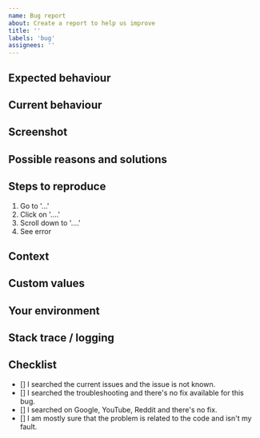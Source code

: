 ```yaml
---
name: Bug report
about: Create a report to help us improve
title: ''
labels: 'bug'
assignees: ''
---
```


<!--- Provide a general summary of the issue in the Title above. -->

## Expected behaviour
<!--- Tell us what should happen. -->

## Current behaviour
<!--- Tell us what happens instead of the expected behavior. -->

## Screenshot
<!--- (Optional) -->
<!--- Add a screenshot to help us understand the context more clearly. -->

## Possible reasons and solutions
<!--- (Optional) -->
<!--- Suggest a fix/reason for the bug. -->

## Steps to reproduce
<!--- Provide a link to a live example or an unambiguous set of steps to reproduce this bug. -->
1. Go to '...'
2. Click on '....'
3. Scroll down to '....'
4. See error

## Context
<!--- How has this issue affected you? How it appeared? What are you trying to accomplish? -->
<!--- Providing context helps us come up with a solution that is most useful in the real world. -->

## Custom values
<!--- (Optional) -->
<!--- Modified any values? Added any new commands? Tweaked anything? --->

## Your environment
<!--- Include as many relevant details about your environment. -->

## Stack trace / logging
<!--- Include stack trace of the logs/console. -->

## Checklist
<!--- Go over all the following points, and put an `x` in all the boxes that apply. -->
- [] I searched the current issues and the issue is not known.
- [] I searched the troubleshooting and there's no fix available for this bug.
- [] I searched on Google, YouTube, Reddit and there's no fix.
- [] I am mostly sure that the problem is related to the code and isn't my fault.

